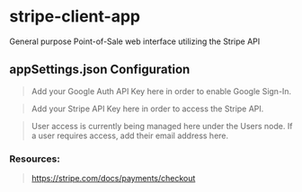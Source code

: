 # stripe-client-app

General purpose Point-of-Sale web interface utilizing the Stripe API

## appSettings.json Configuration

> Add your Google Auth API Key here in order to enable Google Sign-In. 

> Add your Stripe API Key here in order to access the Stripe API.

> User access is currently being managed here under the Users node. If a user requires access, add their email address here.

### Resources:
> https://stripe.com/docs/payments/checkout

